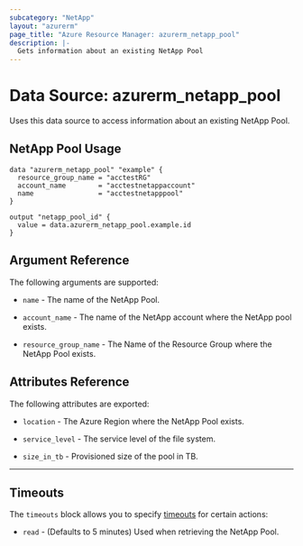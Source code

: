 ```yaml
---
subcategory: "NetApp"
layout: "azurerm"
page_title: "Azure Resource Manager: azurerm_netapp_pool"
description: |-
  Gets information about an existing NetApp Pool
---
```


# Data Source: azurerm_netapp_pool

Uses this data source to access information about an existing NetApp Pool.

## NetApp Pool Usage

```hcl
data "azurerm_netapp_pool" "example" {
  resource_group_name = "acctestRG"
  account_name        = "acctestnetappaccount"
  name                = "acctestnetapppool"
}

output "netapp_pool_id" {
  value = data.azurerm_netapp_pool.example.id
}
```

## Argument Reference

The following arguments are supported:

* `name` - The name of the NetApp Pool.

* `account_name` - The name of the NetApp account where the NetApp pool exists.

* `resource_group_name` - The Name of the Resource Group where the NetApp Pool exists.

## Attributes Reference

The following attributes are exported:

* `location` - The Azure Region where the NetApp Pool exists.

* `service_level` - The service level of the file system.

* `size_in_tb` - Provisioned size of the pool in TB.

---

## Timeouts

The `timeouts` block allows you to specify [timeouts](https://www.terraform.io/language/resources/syntax#operation-timeouts) for certain actions:

* `read` - (Defaults to 5 minutes) Used when retrieving the NetApp Pool.
